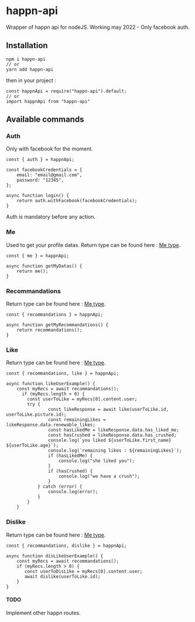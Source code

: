 # happn-api

Wrapper of happn api for nodeJS.
Working may 2022 - Only facebook auth.

## Installation

    npm i happn-api
    // or
    yarn add happn-api

then in your project :

    const happnApi = require("happn-api").default;
    // or
    import happnApi from "happn-api"

## Available commands

### Auth

Only with facebook for the moment.

    const { auth } = happnApi;

    const facebookCredentials = {
        email: "email@gmail.com",
        password: "12345",
    };

    async function login() {
        return auth.withFacebook(facebookCredentials);
    }

Auth is mandatory before any action.

### Me

Used to get your profile datas.
Return type can be found here : [Me type](https://link-url-here.org).

    const { me } = happnApi;

    async function getMyDatas() {
        return me();
    }

### Recommandations

Return type can be found here : [Me type](https://link-url-here.org).

    const { recommandations } = happnApi;

    async function getMyRecommandations() {
        return recommandations();
    }

### Like

Return type can be found here : [Me type](https://link-url-here.org).

    const { recommandations, like } = happnApi;

    async function likeUserExample() {
        const myRecs = await recommandations();
          if (myRecs.length > 0) {
            const userToLike = myRecs[0].content.user;
            try {
                    const likeResponse = await like(userToLike.id, userToLike.picture.id);
                    const remainingLikes = likeResponse.data.renewable_likes;
                    const hasLikedMe = likeResponse.data.has_liked_me;
                    const hasCrushed = likeResponse.data.has_crushed;
                    console.log(`you liked ${userToLike.first_name} ${userToLike.age}`);
                    console.log(`remaining likes : ${remainingLikes}`);
                    if (hasLikedMe) {
                        console.log("she liked you");
                    }
                    if (hasCrushed) {
                        console.log("we have a crush");
                    }
                } catch (error) {
                    console.log(error);
                }
            }
        }

### Dislike

Return type can be found here : [Me type](https://link-url-here.org).

    const { recommandations, dislike } = happnApi;

    async function disLikeUserExample() {
        const myRecs = await recommandations();
        if (myRecs.length > 0) {
           const userToDisLike = myRecs[0].content.user;
           await dislike(userToLike.id);
        }
    }

#### TODO

Implement other happn routes.
